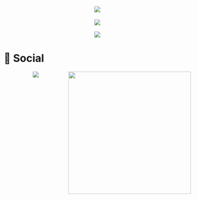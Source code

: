 <!-- 动态打字效果 -->
<h1 align="center">
  <a href="#">
    <img src="https://readme-typing-svg.herokuapp.com/?lines=console.log(%22Hello%2C%20World!%22);弟弟Arks7祝您今天生活愉快!今天就别学了，明天在学吧！&center=true&size=27">
  </a>
</h1>
<!-- 敲代码的图片 -->
<div align="center" ><img order-radius="100px" src="https://cdn.jsdelivr.net/gh/sun0225SUN/photos/images/202108300019556.gif"/></div>
<br>

<!-- 贪吃蛇代码贡献图 -->
<div align="center"><img src="https://cdn.jsdelivr.net/gh/sun0225SUN/sun0225SUN/assets/github-contribution-grid-snake.svg" /></div>
 
 # 🤝 Social
<!-- BiliBili和访客数据 -->
<div align="center">
  <a href="https://count.getloli.com"><img align="right" src="https://count.getloli.com/get/@Arks7?theme=rule34" width=330></a>
   <a href="https://space.bilibili.com/543721862/"><img src="https://stats.justsong.cn/api/bilibili/?id=543721862"/></a>
</div>

